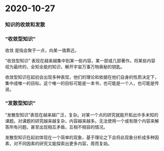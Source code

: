 # 2020-10-27

### 知识的收敛和发散

### “收敛型知识”
收敛 是指会聚于一点，向某一值靠近。

“收敛型知识” 表现在越来越集中到某一些内容，某一部或几部著作。将某些内容视为最终的，全知全能的知识，解开宇宙万事万物奥秘的钥匙。

收敛型知识在起初会出现多种表现，他们的理论和依据在他们自身的性质决定下，集中成唯一的目标。这个唯一的目标可能是一本书，也可能是一个人，也可能是传说。

### “发散型知识”

“发散型知识”表现在越来越广泛，复杂。对某一个点的研究就能开拓出许多未知的课题。对课题的研究越来越复杂，内容越来越多。无法使用一个或有限个内容来解答所有问题。甚至出现相互矛盾，互相不相容的情况。

发散型知识在起初体现在一个简单的现象，基于理论之下会将此现象分析成多种因素，对不同因素的研究又能探索出更多内容，周而复始。

